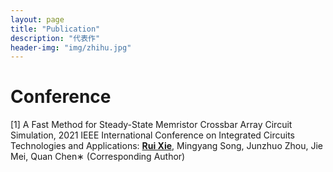 ```yaml
---
layout: page
title: "Publication"
description: "代表作"
header-img: "img/zhihu.jpg"
---
```


# Conference

[1] A Fast Method for Steady-State Memristor Crossbar Array Circuit Simulation, 2021 IEEE International Conference on Integrated Circuits Technologies and Applications: **<u>Rui Xie</u>**, Mingyang Song, Junzhuo Zhou, Jie Mei, Quan Chen∗ (Corresponding Author) 

[Link]: https://arxiv.org/abs/2109.07929

